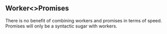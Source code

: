 ## Worker<>Promises

There is no benefit of combining workers and promises in terms of speed. Promises will only be a syntactic sugar with workers.